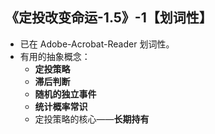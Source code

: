 ## 《定投改变命运-1.5》-1【划词性】

- 已在 Adobe-Acrobat-Reader 划词性。
- 有用的抽象概念：
  - **定投策略**
  - **滞后判断**
  - **随机的独立事件**
  - **统计概率常识**
  - 定投策略的核心——**长期持有**

